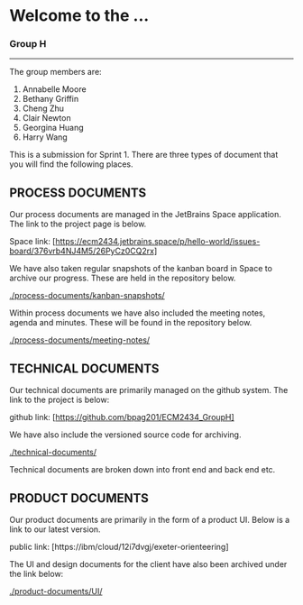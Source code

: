 # Welcome to the ...

### Group H
___

The group members are:

1. Annabelle Moore
2. Bethany Griffin
3. Cheng Zhu
4. Clair Newton
5. Georgina Huang
6. Harry Wang


This is a submission for Sprint 1. There are three types of document that you will find the following places.

## PROCESS DOCUMENTS
Our process documents are managed in the JetBrains Space application. The link to the project page is below.

Space link: [https://ecm2434.jetbrains.space/p/hello-world/issues-board/376vrb4NJ4M5/26PyCz0CQ2rx]

We have also taken regular snapshots of the kanban board in Space to archive our progress. These are held in the repository below.

[./process-documents/kanban-snapshots/](./process-documents/kanban-snapshots)

Within process documents we have also included the meeting notes, agenda and minutes. These will be found in the repository below.

[./process-documents/meeting-notes/](./process-documents/meeting-notes/)


## TECHNICAL DOCUMENTS
Our technical documents are primarily managed on the github system. The link to the project is below:

github link: [https://github.com/bpag201/ECM2434_GroupH]

We have also include the versioned source code for archiving.

[./technical-documents/](./technical-documents/)

Technical documents are broken down into front end and back end etc.  

## PRODUCT DOCUMENTS
Our product documents are primarily in the form of a product UI. Below is a link to our latest version.

public link: [https://ibm/cloud/12i7dvgj/exeter-orienteering]

The UI and design documents for the client have also been archived under the link below:

[./product-documents/UI/](./product-documents/UI/)
